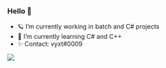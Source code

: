 ### Hello 👋
- 🪐 I’m currently working in batch and C# projects
- 📌 I’m currently learning C# and C++
- ✨ Contact: vyxt#0009
<img src="https://external-content.duckduckgo.com/iu/?u=https%3A%2F%2Fdata.whicdn.com%2Fimages%2F306824705%2Foriginal.gif&f=1&nofb=1">
<!--
**vyxt/vyxt** is a ✨ _special_ ✨ repository because its `README.md` (this file) appears on your GitHub profile.

Here are some ideas to get you started:

- 🔭 I’m currently working on ...
- 🌱 I’m currently learning ...
- 👯 I’m looking to collaborate on ...
- 🤔 I’m looking for help with ...
- 💬 Ask me about ...
- 📫 How to reach me: ...
- 😄 Pronouns: ...
- ⚡ Fun fact: ...
-->
